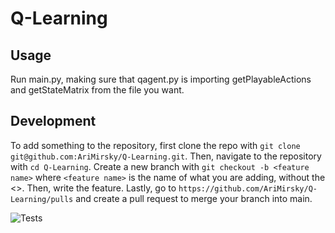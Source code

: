 # Q-Learning

## Usage

Run main.py, making sure that qagent.py is importing getPlayableActions and getStateMatrix from the file you want.

## Development

To add something to the repository, first clone the repo with `git clone git@github.com:AriMirsky/Q-Learning.git`. Then, navigate to the repository with `cd Q-Learning`. Create a new branch with `git checkout -b <feature name>` where `<feature name>` is the name of what you are adding, without the <>. Then, write the feature. Lastly, go to `https://github.com/AriMirsky/Q-Learning/pulls` and create a pull request to merge your branch into main.

![Tests](https://github.com/AriMirsky/Q-Learning/actions/workflows/tests.yml/badge.svg)
